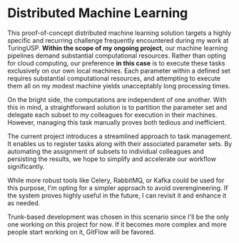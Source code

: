 # Distributed Machine Learning

This proof-of-concept distributed machine learning solution targets a highly specific and recurring challenge frequently encountered during my work at TuringUSP. **Within the scope of my ongoing project**, our machine learning pipelines demand substantial computational resources. Rather than opting for cloud computing, our preference **in this case** is to execute these tasks exclusively on our own local machines. Each parameter within a defined set requires substantial computational resources, and attempting to execute them all on my modest machine yields unacceptably long processing times.

On the bright side, the computations are independent of one another. With this in mind, a straightforward solution is to partition the parameter set and delegate each subset to my colleagues for execution in their machines. However, managing this task manually proves both tedious and inefficient.

The current project introduces a streamlined approach to task management. It enables us to register tasks along with their associated parameter sets. By automating the assignment of subsets to individual colleagues and persisting the results, we hope to simplify and accelerate our workflow significantly.

While more robust tools like Celery, RabbitMQ, or Kafka could be used for this purpose, I'm opting for a simpler approach to avoid overengineering. If the system proves highly useful in the future, I can revisit it and enhance it as needed.

Trunk-based development was chosen in this scenario since I'll be the only one working on this project for now. If it becomes more complex and more people start working on it, GitFlow will be favored.
